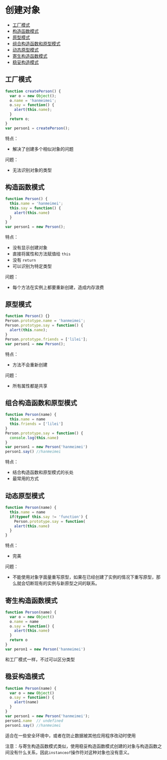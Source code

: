 # 创建对象

- [工厂模式](#工厂模式)
- [构造函数模式](#构造函数模式)
- [原型模式](#原型模式)
- [组合构造函数和原型模式](#组合构造函数和原型模式)
- [动态原型模式](#动态原型模式)
- [寄生构造函数模式](#寄生构造函数模式)
- [稳妥构造模式](#稳妥构造模式)

## 工厂模式

```JavaScript
function createPerson() {
  var o = new Object();
  o.name = 'hanmeimei';
  o.say = function() {
    alert(this.name);
  }
  return o;
}
var person1 = createPerson();
```

特点：

- 解决了创建多个相似对象的问题

问题：

- 无法识别对象的类型

## 构造函数模式

```JavaScript
function Person() {
  this.name = 'hanmeimei';
  this.say = function() {
    alert(this.name)
  }
}
var person1 = new Person();
```

特点：

- 没有显示创建对象
- 直接将属性和方法赋值给 `this`
- 没有 `return`
- 可以识别为特定类型

问题：

- 每个方法在实例上都要重新创建，造成内存浪费

## 原型模式

```JavaScript
function Person() {}
Person.prototype.name = 'hanmeimei';
Person.prototype.say = function() {
  alert(this.name);
}
Person.prototype.friends = ['lilei'];
var person1 = new Person();
```

特点：

- 方法不会重新创建

问题：

- 所有属性都是共享

## 组合构造函数和原型模式

```JavaScript
function Person(name) {
  this.name = name
  this.friends = ['lilei']
}
Person.prototype.say = function() {
  console.log(this.name)
}
var person1 = new Person('hanmeimei')
person1.say() //hanmeimei
```

特点：

- 结合构造函数和原型模式的长处
- 最常用的方式

## 动态原型模式

```JavaScript
function Person(name) {
  this.name = name
  if(typeof this.say != 'function') {
    Person.prototype.say = function(
    alert(this.name)
  }
}
```

特点：

- 完美

问题：

- 不能使用对象字面量重写原型，如果在已经创建了实例的情况下重写原型，那么就会切断现有的实例与新原型之间的联系。

## 寄生构造函数模式

```JavaScript
function Person(name) {
  var o = new Object()
  o.name = name
  o.say = function() {
    alert(this.name)
  }
  return o
}
var peron1 = new Person('hanmeimei')

```

和工厂模式一样，不过可以区分类型

## 稳妥构造模式

```JavaScript
function Person(name) {
  var o = new Object()
  o.say = function() {
    alert(name)
  }
}
var person1 = new Person('hanmeimei');
person1.name  // undefined
person1.say() //hanmeimei
```

适合在一些安全环境中，或者在防止数据被其他应用程序改动时使用

注意：与寄生构造函数模式类似，使用稳妥构造函数模式创建的对象与构造函数之间没有什么关系，因此`instanceof`操作符对这种对象也没有意义。

